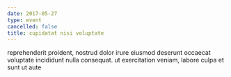 ```yaml
---
date: 2017-05-27
type: event
cancelled: false
title: cupidatat nisi voluptate
---
```

reprehenderit proident, nostrud dolor irure eiusmod deserunt occaecat voluptate incididunt nulla consequat. ut exercitation veniam, labore culpa et sunt ut aute